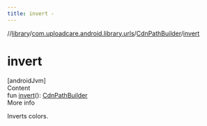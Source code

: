 ```yaml
---
title: invert -
---
```

//[library](../../index.md)/[com.uploadcare.android.library.urls](../index.md)/[CdnPathBuilder](index.md)/[invert](invert.md)



# invert  
[androidJvm]  
Content  
fun [invert](invert.md)(): [CdnPathBuilder](index.md)  
More info  


Inverts colors.

  



